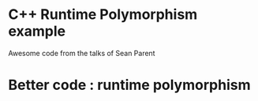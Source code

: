 # C++ Runtime Polymorphism example

Awesome code from the talks of Sean Parent

# Better code : runtime polymorphism 
